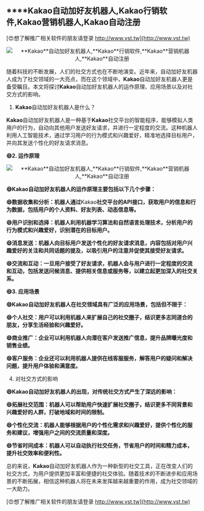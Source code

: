 ## ****Kakao**自动加好友机器人,**Kakao**行销软件,**Kakao**营销机器人,**Kakao**自动注册**

[😍想了解推广相关软件的朋友请登录 http://www.vst.tw](http://www.vst.tw)

 <center><img src="https://vst.tw/MP4/tuiguang/png/2.png" alt="**Kakao**自动加好友机器人,**Kakao**行销软件,**Kakao**营销机器人,**Kakao**自动注册"></center>

随着科技的不断发展，人们的社交方式也在不断地演变。近年来，自动加好友机器人成为了社交领域的一大亮点，而在这个领域中，**Kakao**自动加好友机器人更是备受瞩目。本文将探讨**Kakao**自动加好友机器人的运作原理、应用场景以及对社交方式的影响。

1. **Kakao**自动加好友机器人是什么？

**Kakao**自动加好友机器人是一种基于**Kakao**社交平台的智能程序，能够模拟人类用户的行为，自动向其他用户发送好友请求，并进行一定程度的交流。这种机器人利用人工智能技术，通过学习用户的行为模式和兴趣爱好，精准地选择目标用户，并向其发送个性化的好友请求消息。

**😄2. 运作原理**

 <center><img src="https://vst.tw/MP4/tuiguang/png/0.png" alt="**Kakao**自动加好友机器人,**Kakao**行销软件,**Kakao**营销机器人,**Kakao**自动注册"></center>

**😄**Kakao**自动加好友机器人的运作原理主要包括以下几个步骤：**

**😄数据收集和分析：机器人通过**Kakao**社交平台的API接口，获取用户的信息和行为数据，包括用户的个人资料、好友列表、动态信息等。**

**😄用户识别和选择：机器人利用机器学习算法和自然语言处理技术，分析用户的行为模式和兴趣爱好，识别潜在的目标用户。**

**😄消息发送：机器人向目标用户发送个性化的好友请求消息，内容包括对用户兴趣爱好的关注和共同话题的提及，以吸引用户的注意并促使其接受好友请求。**

**😄交流和互动：一旦用户接受了好友请求，机器人会与用户进行一定程度的交流和互动，包括发送问候消息、提供相关信息或服务等，以建立起更加深入的社交关系。**

**😄3. 应用场景**

**😄**Kakao**自动加好友机器人在社交领域具有广泛的应用场景，包括但不限于：**

**😄个人社交：用户可以利用机器人来扩展自己的社交圈子，结识更多志同道合的朋友，分享生活经验和兴趣爱好。**

**😄商业推广：企业可以利用机器人向潜在客户发送推广信息，提升品牌曝光度和销售业绩。**

**😄客户服务：企业还可以利用机器人提供在线客服服务，解答用户的疑问和解决问题，提升用户体验和满意度。**

4. 对社交方式的影响

**😄**Kakao**自动加好友机器人的出现，对传统社交方式产生了深远的影响：**

**😄拓展社交范围：机器人可以帮助用户快速扩展社交圈子，结识更多不同背景和兴趣爱好的人群，打破地域和时间的限制。**

**😄个性化交流：机器人能够根据用户的个性化需求和兴趣爱好，提供个性化的服务和建议，增强用户之间的交流质量和深度。**

**😄节省时间成本：机器人可以自动执行社交任务，节省用户的时间和精力成本，提升社交效率和便利性。**

总的来说，**Kakao**自动加好友机器人作为一种新型的社交工具，正在改变人们的社交方式，为用户提供更加丰富和便捷的社交体验。随着技术的不断进步和应用场景的不断拓展，相信这种机器人将在未来发挥越来越重要的作用，成为社交领域的一大助力。

[😍想了解推广相关软件的朋友请登录 http://www.vst.tw](http://www.vst.tw)



